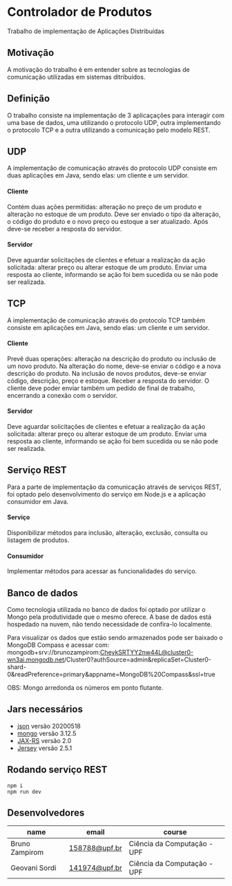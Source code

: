 # Controlador de Produtos
Trabalho de implementação de Aplicações Distribuídas

## Motivação
A motivação do trabalho é em entender sobre as tecnologias de comunicação utilizadas em sistemas ditribuídos.

## Definição
O trabalho consiste na implementação de 3 aplicaçações para interagir com uma base de dados, uma utilizando o protocolo UDP, outra implementando o protocolo TCP e a outra utilizando a comunicação pelo modelo REST.

## UDP
A implementação de comunicação através do protocolo UDP consiste em duas aplicações em Java, sendo elas: um cliente e um servidor.

#### Cliente
Contém duas ações permitidas: alteração no preço de um produto e alteração no estoque de um produto. Deve ser enviado o tipo da alteração, o código do produto e o novo preço ou estoque a ser atualizado. Após deve-se receber a resposta do servidor.

#### Servidor
Deve aguardar solicitações de clientes e efetuar a realização da ação solicitada: alterar preço ou alterar estoque de um produto. Enviar uma resposta ao cliente, informando se ação foi bem sucedida ou se não pode ser realizada.

## TCP
A implementação de comunicação através do protocolo TCP também consiste em aplicações em Java, sendo elas: um cliente e um servidor.

#### Cliente
Prevê duas operações: alteração na descrição do produto ou inclusão de um novo produto. Na alteração do nome, deve-se enviar o código e a nova descrição do produto. Na inclusão de novos produtos, deve-se enviar código, descrição, preço e estoque. Receber a resposta do servidor. O cliente deve poder enviar também um pedido de final de trabalho, encerrando a conexão com o servidor.

#### Servidor
Deve aguardar solicitações de clientes e efetuar a realização da ação solicitada: alterar preço ou alterar estoque de um produto. Enviar uma resposta ao cliente, informando se ação foi bem sucedida ou se não pode ser realizada.

## Serviço REST
Para a parte de implementação da comunicação através de serviços REST, foi optado pelo desenvolvimento do serviço em Node.js e a aplicação consumidor em Java.

#### Serviço
Disponibilizar métodos para inclusão, alteração, exclusão, consulta ou listagem de produtos.

#### Consumidor
Implementar métodos para acessar as funcionalidades do serviço.

## Banco de dados
Como tecnologia utilizada no banco de dados foi optado por utilizar o Mongo pela produtividade que o mesmo oferece. A base de dados está hospedado na nuvem, não tendo necessidade de confira-lo localmente.

Para visualizar os dados que estão sendo armazenados pode ser baixado o MongoDB Compass e acessar com: mongodb+srv://brunozampirom:CheykSRTYY2nw44L@cluster0-wn3ai.mongodb.net/Cluster0?authSource=admin&replicaSet=Cluster0-shard-0&readPreference=primary&appname=MongoDB%20Compass&ssl=true

OBS: Mongo arredonda os números em ponto flutante.

## Jars necessários
- [json](https://mvnrepository.com/artifact/org.json/json/20200518) versão 20200518
- [mongo](https://jar-download.com/artifacts/org.mongodb/mongo-java-driver) versão 3.12.5
- [JAX-RS](https://download.oracle.com/otndocs/jcp/jaxrs-2_0-fr-spec/index.html) versão 2.0
- [Jersey](https://jar-download.com/artifacts/org.glassfish.jersey.core/jersey-client/2.5.1/source-code) versão 2.5.1

## Rodando serviço REST
```
npm i
npm run dev
```

## Desenvolvedores
|name|email|course|
| -------- | -------- | -------- |
|Bruno Zampirom|158788@upf.br|Ciência da Computação - UPF|
|Geovani Sordi|141974@upf.br|Ciência da Computação - UPF|
